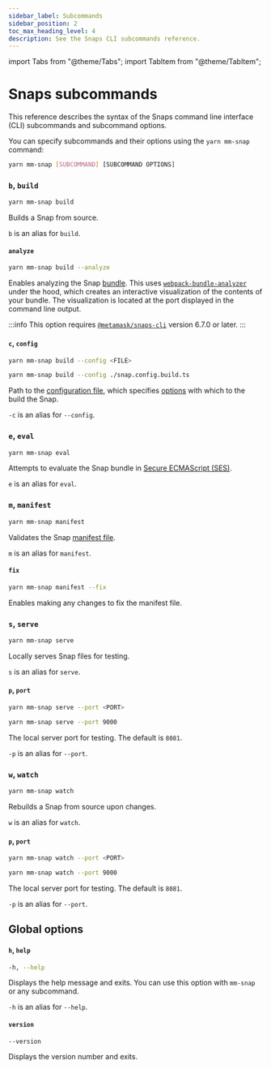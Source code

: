 ```yaml
---
sidebar_label: Subcommands
sidebar_position: 2
toc_max_heading_level: 4
description: See the Snaps CLI subcommands reference.
---
```


import Tabs from "@theme/Tabs";
import TabItem from "@theme/TabItem";

# Snaps subcommands

This reference describes the syntax of the Snaps command line interface (CLI) subcommands and
subcommand options.

You can specify subcommands and their options using the `yarn mm-snap` command:

```bash
yarn mm-snap [SUBCOMMAND] [SUBCOMMAND OPTIONS]
```

### `b`, `build`

```bash
yarn mm-snap build
```

Builds a Snap from source.

`b` is an alias for `build`.

#### `analyze`

<Tabs>
<TabItem value="Syntax">

```bash
yarn mm-snap build --analyze
```

</TabItem>
</Tabs>

Enables analyzing the Snap [bundle](../../learn/about-snaps/files.md#bundle-file).
This uses [`webpack-bundle-analyzer`](https://github.com/webpack-contrib/webpack-bundle-analyzer) under the hood,
which creates an interactive visualization of the contents of your bundle.
The visualization is located at the port displayed in the command line output.

:::info
This option requires [`@metamask/snaps-cli`](https://github.com/MetaMask/snaps/tree/main/packages/snaps-cli) version 6.7.0 or later.
:::

#### `c`, `config`

<Tabs>
<TabItem value="Syntax">

```bash
yarn mm-snap build --config <FILE>
```

</TabItem>
<TabItem value="Example">

```bash
yarn mm-snap build --config ./snap.config.build.ts
```

</TabItem>
</Tabs>

Path to the [configuration file](../../learn/about-snaps/files.md#configuration-file),
which specifies [options](options.md) with which to the build the Snap.

`-c` is an alias for `--config`.

### `e`, `eval`

```bash
yarn mm-snap eval
```

Attempts to evaluate the Snap bundle in
[Secure ECMAScript (SES)](../../learn/about-snaps/execution-environment.md#secure-ecmascript-ses).

`e` is an alias for `eval`.

### `m`, `manifest`

```bash
yarn mm-snap manifest
```

Validates the Snap [manifest file](../../learn/about-snaps/files.md#manifest-file).

`m` is an alias for `manifest`.

#### `fix`

<Tabs>
<TabItem value="Syntax">

```bash
yarn mm-snap manifest --fix
```

</TabItem>
</Tabs>

Enables making any changes to fix the manifest file.

### `s`, `serve`

```bash
yarn mm-snap serve
```

Locally serves Snap files for testing.

`s` is an alias for `serve`.

#### `p`, `port`

<Tabs>
<TabItem value="Syntax">

```bash
yarn mm-snap serve --port <PORT>
```

</TabItem>
<TabItem value="Example">

```bash
yarn mm-snap serve --port 9000
```

</TabItem>
</Tabs>

The local server port for testing.
The default is `8081`.

`-p` is an alias for `--port`.

### `w`, `watch`

```bash
yarn mm-snap watch
```

Rebuilds a Snap from source upon changes.

`w` is an alias for `watch`.

#### `p`, `port`

<Tabs>
<TabItem value="Syntax">

```bash
yarn mm-snap watch --port <PORT>
```

</TabItem>
<TabItem value="Example">

```bash
yarn mm-snap watch --port 9000
```

</TabItem>
</Tabs>

The local server port for testing.
The default is `8081`.

`-p` is an alias for `--port`.

## Global options

#### `h`, `help`

```bash
-h, --help
```

Displays the help message and exits.
You can use this option with `mm-snap` or any subcommand.

`-h` is an alias for `--help`.

#### `version`

```bash
--version
```

Displays the version number and exits.
